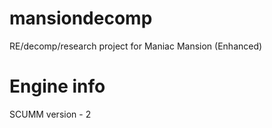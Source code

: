 # mansiondecomp
RE/decomp/research project for Maniac Mansion (Enhanced)
# Engine info
SCUMM version - 2
